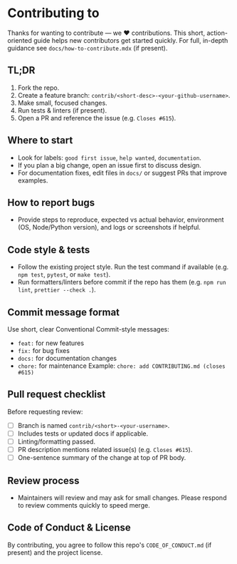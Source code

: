 # Contributing to <HyperUI>

Thanks for wanting to contribute — we ❤️ contributions. This short, action-oriented guide helps new contributors get started quickly. For full, in-depth guidance see `docs/how-to-contribute.mdx` (if present).

## TL;DR
1. Fork the repo.  
2. Create a feature branch: `contrib/<short-desc>-<your-github-username>`.  
3. Make small, focused changes.  
4. Run tests & linters (if present).  
5. Open a PR and reference the issue (e.g. `Closes #615`).

## Where to start
- Look for labels: `good first issue`, `help wanted`, `documentation`.  
- If you plan a big change, open an issue first to discuss design.  
- For documentation fixes, edit files in `docs/` or suggest PRs that improve examples.

## How to report bugs
- Provide steps to reproduce, expected vs actual behavior, environment (OS, Node/Python version), and logs or screenshots if helpful.

## Code style & tests
- Follow the existing project style. Run the test command if available (e.g. `npm test`, `pytest`, or `make test`).  
- Run formatters/linters before commit if the repo has them (e.g. `npm run lint`, `prettier --check .`).

## Commit message format
Use short, clear Conventional Commit-style messages:
- `feat:` for new features  
- `fix:` for bug fixes  
- `docs:` for documentation changes  
- `chore:` for maintenance
Example: `chore: add CONTRIBUTING.md (closes #615)`

## Pull request checklist
Before requesting review:
- [ ] Branch is named `contrib/<short>-<your-username>`.  
- [ ] Includes tests or updated docs if applicable.  
- [ ] Linting/formatting passed.  
- [ ] PR description mentions related issue(s) (e.g. `Closes #615`).  
- [ ] One-sentence summary of the change at top of PR body.

## Review process
- Maintainers will review and may ask for small changes. Please respond to review comments quickly to speed merge.

## Code of Conduct & License
By contributing, you agree to follow this repo's `CODE_OF_CONDUCT.md` (if present) and the project license.
